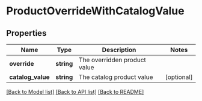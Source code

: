 # ProductOverrideWithCatalogValue

## Properties
Name | Type | Description | Notes
------------ | ------------- | ------------- | -------------
**override** | **string** | The overridden product value | 
**catalog_value** | **string** | The catalog product value | [optional] 

[[Back to Model list]](../README.md#documentation-for-models) [[Back to API list]](../README.md#documentation-for-api-endpoints) [[Back to README]](../README.md)


